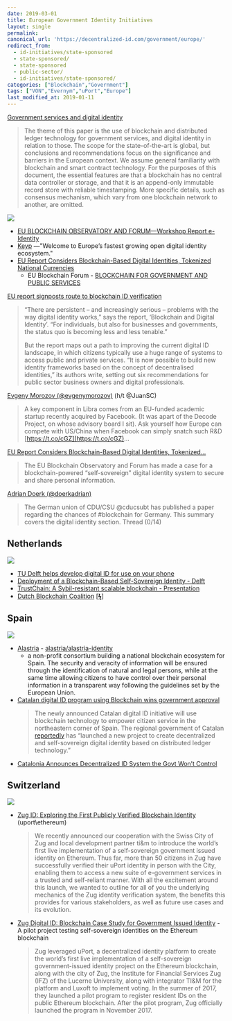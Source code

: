 ```yaml
---
date: 2019-03-01
title: European Government Identity Initiatives
layout: single
permalink: 
canonical_url: 'https://decentralized-id.com/government/europe/'
redirect_from: 
  - id-initiatives/state-sponsored
  - state-sponsored/
  - state-sponsored
  - public-sector/
  - id-initiatives/state-sponsored/
categories: ["Blockchain","Government"]
tags: ["VON","Evernym","uPort","Europe"]
last_modified_at: 2019-01-11
---
```




[Government services and digital identity](https://www.eublockchainforum.eu/sites/default/files/research-paper/20180801_government_services_and_digital_identity.pdf)
  > The theme of this paper is the use of blockchain and distributed ledger technology for government services, and digital identity in relation to those. The scope for the state-of-the-art is global, but conclusions and recommendations focus on the significance and barriers in the European context. We assume general familiarity with blockchain and smart contract technology. For the purposes of this document, the essential features are that a blockchain has no central data controller or storage, and that it is an append-only immutable record store with reliable timestamping. More specific details, such as consensus mechanism, which vary from one blockchain network to another, are omitted. 

![](https://i.imgur.com/DuQXLhs.png)

* [EU BLOCKCHAIN OBSERVATORY AND FORUM—Workshop Report e-Identity](https://www.eublockchainforum.eu/sites/default/files/reports/workshop_5_report_-_e-identity.pdf)
* [Keyp](https://keyp.io/) —"Welcome to Europe’s fastest growing open digital identity ecosystem."
* [EU Report Considers Blockchain-Based Digital Identities, Tokenized National Currencies](https://cointelegraph.com/news/eu-report-considers-blockchain-based-digital-identities-tokenized-national-currencies)
  * EU Blockchain Forum - [BLOCKCHAIN FOR GOVERNMENT AND PUBLIC SERVICES](https://www.eublockchainforum.eu/sites/default/files/reports/eu_observatory_blockchain_in_government_services_v1_2018-12-07.pdf)

[EU report signposts route to blockchain ID verification](https://www.globalgovernmentforum.com/eu-report-signposts-route-to-blockchain-id-verification/)
  > “There are persistent – and increasingly serious – problems with the way digital identity works,” says the report, ‘Blockchain and Digital Identity’. “For individuals, but also for businesses and governments, the status quo is becoming less and less tenable.”
  > 
  > But the report maps out a path to improving the current digital ID landscape, in which citizens typically use a huge range of systems to access public and private services. “It is now possible to build new identity frameworks based on the concept of decentralised identities,” its authors write, setting out six recommendations for public sector business owners and digital professionals.

[Evgeny Morozov (@evgenymorozov)](https://twitter.com/evgenymorozov/status/1141743293509840896) (h/t @JuanSC)
  > A key component in Libra comes from an EU-funded academic startup recently acquired by Facebook. (It was apart of the Decode Project, on whose advisory board I sit). Ask yourself how Europe can compete with US/China when Facebook can simply snatch such R&D [https://t.co/cGZ](https://t.co/cGZ)...


[EU Report Considers Blockchain-Based Digital Identities, Tokenized...](https://cointelegraph.com/news/eu-report-considers-blockchain-based-digital-identities-tokenized-national-currencies)
  > The EU Blockchain Observatory and Forum has made a case for a blockchain-powered “self-sovereign” digital identity system to secure and share personal information.

[Adrian Doerk (@doerkadrian)](https://twitter.com/doerkadrian/status/1144112912824356864?s=12)
  > The German union of CDU/CSU @cducsubt has published a paper regarding the chances of #blockchain for Germany. This summary covers the digital identity section. Thread (0/14)



## Netherlands

![](https://i.imgur.com/CVA9t94.png)

* [TU Delft helps develop digital ID for use on your phone](https://www.tudelft.nl/en/2018/tu-delft/tu-delft-helps-develop-digital-id-for-use-on-your-phone/)
* [Deployment of a Blockchain-Based Self-Sovereign Identity - Delft](https://arxiv.org/pdf/1806.01926.pdf)
* [TrustChain: A Sybil-resistant scalable blockchain - Presentation](http://msn.iecs.fcu.edu.tw/report/download.php?)
* [Dutch Blockchain Coalition](https://www.dutchdigitaldelta.nl/en/blockchain) [[**ϟ**](https://dutchdigitaldelta.nl/uploads/pdf/Dutch-Blockchain-Coalition-action-agenda-ENG.pdf)]

## Spain
![](https://i.imgur.com/JKDcTOK.png)

* [Alastria](https://alastria.io/) - [alastria/alastria-identity](https://github.com/alastria/alastria-identity)
  * a non-profit consortium building a national blockchain ecosystem for Spain. The security and veracity of information will be ensured through the identification of natural and legal persons, while at the same time allowing citizens to have control over their personal information in a transparent way following the guidelines set by the European Union.
* [Catalan digital ID program using Blockchain wins government approval](https://www.secureidnews.com/news-item/catalan-digital-id-program-using-blockchain-wins-government-approval/)
  > The newly announced Catalan digital ID initiative will use blockchain technology to empower citizen service in the northeastern corner of Spain. The regional government of Catalan [reportedly](https://tokenpost.com/Catalan-government-to-develop-DLT-based-self-sovereign-digital-ID-platform-3347) has “launched a new project to create decentralized and self-sovereign digital identity based on distributed ledger technology.”
* [Catalonia Announces Decentralized ID System the Govt Won’t Control](https://cointelegraph.com/news/catalonia-announces-a-decentralized-id-system-the-govt-wont-control)

## Switzerland
![](https://i.imgur.com/yuP8j7V.png)

* [Zug ID: Exploring the First Publicly Verified Blockchain Identity](https://medium.com/uport/zug-id-exploring-the-first-publicly-verified-blockchain-identity-38bd0ee3702) (uport\ethereum)
  > We recently announced our cooperation with the Swiss City of Zug and local development partner ti&m to introduce the world’s first live implementation of a self-sovereign government issued identity on Ethereum. Thus far, more than 50 citizens in Zug have successfully verified their uPort identity in person with the City, enabling them to access a new suite of e-government services in a trusted and self-reliant manner. With all the excitement around this launch, we wanted to outline for all of you the underlying mechanics of the Zug identity verification system, the benefits this provides for various stakeholders, as well as future use cases and its evolution.

* [Zug Digital ID: Blockchain Case Study for Government Issued Identity](https://consensys.net/blockchain-use-cases/government-and-the-public-sector/zug/) - A pilot project testing self-sovereign identities on the Ethereum blockchain
  > Zug leveraged uPort, a decentralized identity platform to create the world’s first live implementation of a self-sovereign government-issued identity project on the Ethereum blockchain, along with the city of Zug, the Institute for Financial Services Zug (IFZ) of the Lucerne University, along with integrator TI&M for the platform and Luxoft to implement voting. In the summer of 2017, they launched a pilot program to register resident IDs on the public Ethereum blockchain. After the pilot program, Zug officially launched the program in November 2017. 
